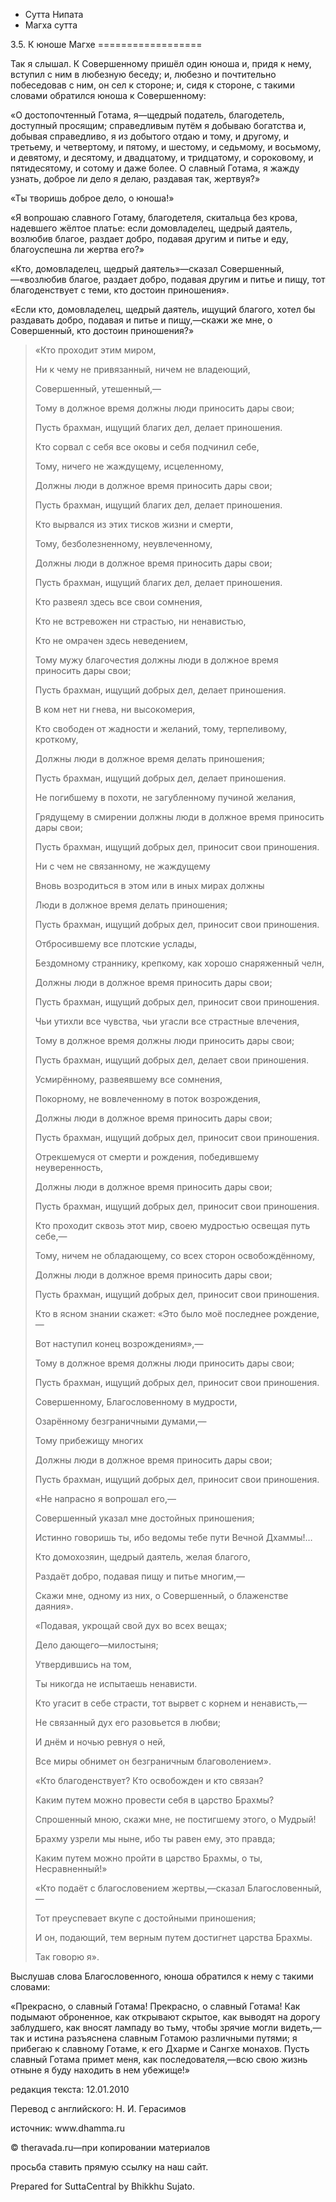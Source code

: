 









* Сутта Нипата
* Магха сутта


3\.5\. К юноше Магхе
\=\=\=\=\=\=\=\=\=\=\=\=\=\=\=\=\=\=



Так я слышал\. К Совершенному пришёл один юноша и, придя к нему, вступил с ним в любезную беседу; и, любезно и почтительно побеседовав с ним, он сел к стороне; и, сидя к стороне, с такими словами обратился юноша к Совершенному:


«О достопочтенный Готама, я—щедрый податель, благодетель, доступный просящим; справедливым путём я добываю богатства и, добывая справедливо, я из добытого отдаю и тому, и другому, и третьему, и четвертому, и пятому, и шестому, и седьмому, и восьмому, и девятому, и десятому, и двадцатому, и тридцатому, и сороковому, и пятидесятому, и сотому и даже более\. О славный Готама, я жажду узнать, доброе ли дело я делаю, раздавая так, жертвуя?»


«Ты творишь доброе дело, о юноша\!»


«Я вопрошаю славного Готаму, благодетеля, скитальца без крова, надевшего жёлтое платье: если домовладелец, щедрый даятель, возлюбив благое, раздает добро, подавая другим и питье и еду, благоуспешна ли жертва его?»


«Кто, домовладелец, щедрый даятель»—сказал Совершенный,—«возлюбив благое, раздает добро, подавая другим и питье и пищу, тот благоденствует с теми, кто достоин приношения»\.


«Если кто, домовладелец, щедрый даятель, ищущий благого, хотел бы раздавать добро, подавая и питье и пищу,—скажи же мне, о Совершенный, кто достоин приношения?»



> «Кто проходит этим миром,  
> 
> Ни к чему не привязанный, ничем не владеющий,  
> 
> Совершенный, утешенный,—  
> 
> Тому в должное время должны люди приносить дары свои;  
> 
> Пусть брахман, ищущий благих дел, делает приношения\.
> 
> 
> Кто сорвал с себя все оковы и себя подчинил себе,  
> 
> Тому, ничего не жаждущему, исцеленному,  
> 
> Должны люди в должное время приносить дары свои;  
> 
> Пусть брахман, ищущий благих дел, делает приношения\.
> 
> 
> Кто вырвался из этих тисков жизни и смерти,  
> 
> Тому, безболезненному, неувлеченному,  
> 
> Должны люди в должное время приносить дары свои;  
> 
> Пусть брахман, ищущий благих дел, делает приношения\.
> 
> 
> Кто развеял здесь все свои сомнения,  
> 
> Кто не встревожен ни страстью, ни ненавистью,  
> 
> Кто не омрачен здесь неведением,  
> 
> Тому мужу благочестия должны люди в должное время приносить дары свои;  
> 
> Пусть брахман, ищущий добрых дел, делает приношения\.
> 
> 
> В ком нет ни гнева, ни высокомерия,  
> 
> Кто свободен от жадности и желаний, тому, терпеливому, кроткому,  
> 
> Должны люди в должное время делать приношения;  
> 
> Пусть брахман, ищущий добрых дел, делает приношения\.
> 
> 
> Не погибшему в похоти, не загубленному пучиной желания,  
> 
> Грядущему в смирении должны люди в должное время приносить дары свои;  
> 
> Пусть брахман, ищущий добрых дел, приносит свои приношения\.
> 
> 
> Ни с чем не связанному, не жаждущему  
> 
> Вновь возродиться в этом или в иных мирах должны  
> 
> Люди в должное время делать приношения;  
> 
> Пусть брахман, ищущий добрых дел, приносит свои приношения\.
> 
> 
> Отбросившему все плотские услады,  
> 
> Бездомному страннику, крепкому, как хорошо снаряженный челн,  
> 
> Должны люди в должное время приносить дары свои;  
> 
> Пусть брахман, ищущий добрых дел, приносит свои приношения\.
> 
> 
> Чьи утихли все чувства, чьи угасли все страстные влечения,  
> 
> Тому в должное время должны люди приносить дары свои;  
> 
> Пусть брахман, ищущий добрых дел, делает свои приношения\.
> 
> 
> Усмирённому, развеявшему все сомнения,  
> 
> Покорному, не вовлеченному в поток возрождения,  
> 
> Должны люди в должное время приносить дары свои;  
> 
> Пусть брахман, ищущий добрых дел, приносит свои приношения\.
> 
> 
> Отрекшемуся от смерти и рождения, победившему неуверенность,  
> 
> Должны люди в должное время приносить дары свои;  
> 
> Пусть брахман, ищущий добрых дел, приносит свои приношения\.
> 
> 
> Кто проходит сквозь этот мир, своею мудростью освещая путь себе,—  
> 
> Тому, ничем не обладающему, со всех сторон освобождённому,  
> 
> Должны люди в должное время приносить дары свои;  
> 
> Пусть брахман, ищущий добрых дел, приносит свои приношения\.
> 
> 
> Кто в ясном знании скажет: «Это было моё последнее рождение,—  
> 
> Вот наступил конец возрождениям»,—  
> 
> Тому в должное время должны люди приносить дары свои;  
> 
> Пусть брахман, ищущий добрых дел, приносит свои приношения\.
> 
> 
> Совершенному, Благословенному в мудрости,  
> 
> Озарённому безграничными думами,—  
> 
> Тому прибежищу многих  
> 
> Должны люди в должное время приносить дары свои;  
> 
> Пусть брахман, ищущий добрых дел, приносит свои приношения\.
> 
> 
> «Не напрасно я вопрошал его,—  
> 
> Совершенный указал мне достойных приношения;  
> 
> Истинно говоришь ты, ибо ведомы тебе пути Вечной Дхаммы\!…  
> 
> Кто домохозяин, щедрый даятель, желая благого,  
> 
> Раздаёт добро, подавая пищу и питье многим,—  
> 
> Скажи мне, одному из них, о Совершенный, о блаженстве даяния»\.
> 
> 
> «Подавая, укрощай свой дух во всех вещах;  
> 
> Дело дающего—милостыня;  
> 
> Утвердившись на том,  
> 
> Ты никогда не испытаешь ненависти\.
> 
> 
> Кто угасит в себе страсти, тот вырвет с корнем и ненависть,—  
> 
> Не связанный дух его разовьется в любви;  
> 
> И днём и ночью ревнуя о ней,  
> 
> Все миры обнимет он безграничным благоволением»\.
> 
> 
> «Кто благоденствует? Кто освобожден и кто связан?  
> 
> Каким путем можно провести себя в царство Брахмы?  
> 
> Спрошенный мною, скажи мне, не постигшему этого, о Мудрый\!  
> 
> Брахму узрели мы ныне, ибо ты равен ему, это правда;  
> 
> Каким путем можно пройти в царство Брахмы, о ты, Несравненный\!»
> 
> 
> «Кто подаёт с благословением жертвы,—сказал Благословенный,—  
> 
> Тот преуспевает вкупе с достойными приношения;  
> 
> И он, подающий, тем верным путем достигнет царства Брахмы\.  
> 
> Так говорю я»\.


Выслушав слова Благословенного, юноша обратился к нему с такими словами:


«Прекрасно, о славный Готама\! Прекрасно, о славный Готама\! Как подымают оброненное, как открывают скрытое, как выводят на дорогу заблудшего, как вносят лампаду во тьму, чтобы зрячие могли видеть,—так и истина разъяснена славным Готамою различными путями; я прибегаю к славному Готаме, к его Дхарме и Сангхе монахов\. Пусть славный Готама примет меня, как последователя,—всю свою жизнь отныне я буду находить в нем убежище\!»



редакция текста: 12\.01\.2010


Перевод с английского: Н\. И\. Герасимов


источник: www\.dhamma\.ru


© theravada\.ru—при копировании материалов


просьба ставить прямую ссылку на наш сайт\.


Prepared for SuttaCentral by Bhikkhu Sujato\.






